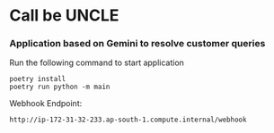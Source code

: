 # Call be UNCLE


### Application based on Gemini to resolve customer queries

Run the following command to start application

```
poetry install
poetry run python -m main
```


Webhook Endpoint:

`http://ip-172-31-32-233.ap-south-1.compute.internal/webhook`
